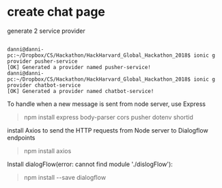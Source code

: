 # create chat page

generate 2 service provider

```shell

danni@danni-pc:~/Dropbox/CS/Hackathon/HackHarvard_Global_Hackathon_2018$ ionic g provider pusher-service
[OK] Generated a provider named pusher-service!
danni@danni-pc:~/Dropbox/CS/Hackathon/HackHarvard_Global_Hackathon_2018$ ionic g provider chatbot-service
[OK] Generated a provider named chatbot-service!

```

To handle when a new message is sent from node server, use Express

> npm install express body-parser cors pusher dotenv shortid


install Axios to send the HTTP requests from Node server to Dialogflow endpoints

> npm install axios

Install dialogFlow(error: cannot find module './dislogFlow'):

> npm install --save dialogflow


